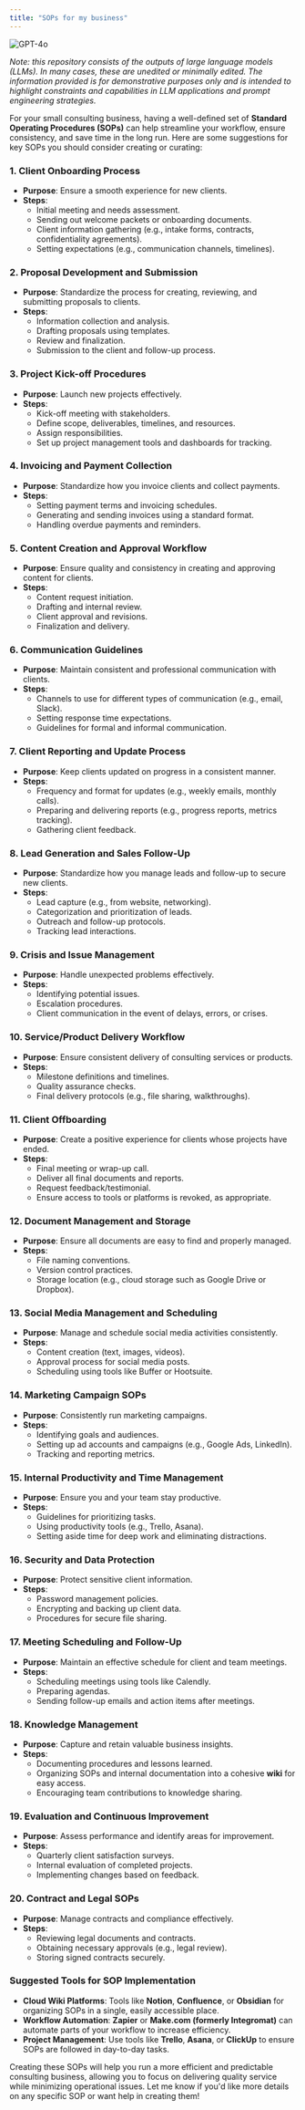 ```yaml
---
title: "SOPs for my business"
---
```

![GPT-4o](https://img.shields.io/badge/GPT--4o-3333FF?style=for-the-badge&logo=openai&logoColor=white)



*Note: this repository consists of the outputs of large language models (LLMs). In many cases, these are unedited or minimally edited. The information provided is for demonstrative purposes only and is intended to highlight constraints and capabilities in LLM applications and prompt engineering strategies.*


For your small consulting business, having a well-defined set of **Standard Operating Procedures (SOPs)** can help streamline your workflow, ensure consistency, and save time in the long run. Here are some suggestions for key SOPs you should consider creating or curating:

### **1. Client Onboarding Process**
   - **Purpose**: Ensure a smooth experience for new clients.
   - **Steps**:
     - Initial meeting and needs assessment.
     - Sending out welcome packets or onboarding documents.
     - Client information gathering (e.g., intake forms, contracts, confidentiality agreements).
     - Setting expectations (e.g., communication channels, timelines).
  
### **2. Proposal Development and Submission**
   - **Purpose**: Standardize the process for creating, reviewing, and submitting proposals to clients.
   - **Steps**:
     - Information collection and analysis.
     - Drafting proposals using templates.
     - Review and finalization.
     - Submission to the client and follow-up process.

### **3. Project Kick-off Procedures**
   - **Purpose**: Launch new projects effectively.
   - **Steps**:
     - Kick-off meeting with stakeholders.
     - Define scope, deliverables, timelines, and resources.
     - Assign responsibilities.
     - Set up project management tools and dashboards for tracking.

### **4. Invoicing and Payment Collection**
   - **Purpose**: Standardize how you invoice clients and collect payments.
   - **Steps**:
     - Setting payment terms and invoicing schedules.
     - Generating and sending invoices using a standard format.
     - Handling overdue payments and reminders.
  
### **5. Content Creation and Approval Workflow**
   - **Purpose**: Ensure quality and consistency in creating and approving content for clients.
   - **Steps**:
     - Content request initiation.
     - Drafting and internal review.
     - Client approval and revisions.
     - Finalization and delivery.
  
### **6. Communication Guidelines**
   - **Purpose**: Maintain consistent and professional communication with clients.
   - **Steps**:
     - Channels to use for different types of communication (e.g., email, Slack).
     - Setting response time expectations.
     - Guidelines for formal and informal communication.

### **7. Client Reporting and Update Process**
   - **Purpose**: Keep clients updated on progress in a consistent manner.
   - **Steps**:
     - Frequency and format for updates (e.g., weekly emails, monthly calls).
     - Preparing and delivering reports (e.g., progress reports, metrics tracking).
     - Gathering client feedback.

### **8. Lead Generation and Sales Follow-Up**
   - **Purpose**: Standardize how you manage leads and follow-up to secure new clients.
   - **Steps**:
     - Lead capture (e.g., from website, networking).
     - Categorization and prioritization of leads.
     - Outreach and follow-up protocols.
     - Tracking lead interactions.

### **9. Crisis and Issue Management**
   - **Purpose**: Handle unexpected problems effectively.
   - **Steps**:
     - Identifying potential issues.
     - Escalation procedures.
     - Client communication in the event of delays, errors, or crises.
  
### **10. Service/Product Delivery Workflow**
   - **Purpose**: Ensure consistent delivery of consulting services or products.
   - **Steps**:
     - Milestone definitions and timelines.
     - Quality assurance checks.
     - Final delivery protocols (e.g., file sharing, walkthroughs).

### **11. Client Offboarding**
   - **Purpose**: Create a positive experience for clients whose projects have ended.
   - **Steps**:
     - Final meeting or wrap-up call.
     - Deliver all final documents and reports.
     - Request feedback/testimonial.
     - Ensure access to tools or platforms is revoked, as appropriate.
  
### **12. Document Management and Storage**
   - **Purpose**: Ensure all documents are easy to find and properly managed.
   - **Steps**:
     - File naming conventions.
     - Version control practices.
     - Storage location (e.g., cloud storage such as Google Drive or Dropbox).

### **13. Social Media Management and Scheduling**
   - **Purpose**: Manage and schedule social media activities consistently.
   - **Steps**:
     - Content creation (text, images, videos).
     - Approval process for social media posts.
     - Scheduling using tools like Buffer or Hootsuite.
  
### **14. Marketing Campaign SOPs**
   - **Purpose**: Consistently run marketing campaigns.
   - **Steps**:
     - Identifying goals and audiences.
     - Setting up ad accounts and campaigns (e.g., Google Ads, LinkedIn).
     - Tracking and reporting metrics.

### **15. Internal Productivity and Time Management**
   - **Purpose**: Ensure you and your team stay productive.
   - **Steps**:
     - Guidelines for prioritizing tasks.
     - Using productivity tools (e.g., Trello, Asana).
     - Setting aside time for deep work and eliminating distractions.

### **16. Security and Data Protection**
   - **Purpose**: Protect sensitive client information.
   - **Steps**:
     - Password management policies.
     - Encrypting and backing up client data.
     - Procedures for secure file sharing.

### **17. Meeting Scheduling and Follow-Up**
   - **Purpose**: Maintain an effective schedule for client and team meetings.
   - **Steps**:
     - Scheduling meetings using tools like Calendly.
     - Preparing agendas.
     - Sending follow-up emails and action items after meetings.

### **18. Knowledge Management**
   - **Purpose**: Capture and retain valuable business insights.
   - **Steps**:
     - Documenting procedures and lessons learned.
     - Organizing SOPs and internal documentation into a cohesive **wiki** for easy access.
     - Encouraging team contributions to knowledge sharing.

### **19. Evaluation and Continuous Improvement**
   - **Purpose**: Assess performance and identify areas for improvement.
   - **Steps**:
     - Quarterly client satisfaction surveys.
     - Internal evaluation of completed projects.
     - Implementing changes based on feedback.

### **20. Contract and Legal SOPs**
   - **Purpose**: Manage contracts and compliance effectively.
   - **Steps**:
     - Reviewing legal documents and contracts.
     - Obtaining necessary approvals (e.g., legal review).
     - Storing signed contracts securely.

### **Suggested Tools for SOP Implementation**
- **Cloud Wiki Platforms**: Tools like **Notion**, **Confluence**, or **Obsidian** for organizing SOPs in a single, easily accessible place.
- **Workflow Automation**: **Zapier** or **Make.com (formerly Integromat)** can automate parts of your workflow to increase efficiency.
- **Project Management**: Use tools like **Trello**, **Asana**, or **ClickUp** to ensure SOPs are followed in day-to-day tasks.

Creating these SOPs will help you run a more efficient and predictable consulting business, allowing you to focus on delivering quality service while minimizing operational issues. Let me know if you'd like more details on any specific SOP or want help in creating them!